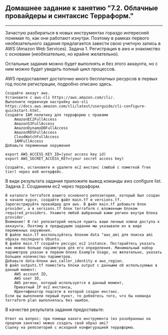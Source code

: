 ## Домашнее задание к занятию "7.2. Облачные провайдеры и синтаксис Терраформ."
___
Зачастую разбираться в новых инструментах гораздо интересней понимая то, как они работают изнутри. Поэтому в рамках первого необязательного задания предлагается завести свою учетную запись в AWS (Amazon Web Services).
Задача 1. Регистрация в aws и знакомство с основами (необязательно, но крайне желательно).

Остальные задания можно будет выполнять и без этого аккаунта, но с ним можно будет увидеть полный цикл процессов.

AWS предоставляет достаточно много бесплатных ресурсов в первых год после регистрации, подробно описано здесь.

    Создайте аккаут aws.
    Установите c aws-cli https://aws.amazon.com/cli/.
    Выполните первичную настройку aws-sli https://docs.aws.amazon.com/cli/latest/userguide/cli-configure-quickstart.html.
    Создайте IAM политику для терраформа c правами
        AmazonEC2FullAccess
        AmazonS3FullAccess
        AmazonDynamoDBFullAccess
        AmazonRDSFullAccess
        CloudWatchFullAccess
        IAMFullAccess
    Добавьте переменные окружения

    export AWS_ACCESS_KEY_ID=(your access key id)
    export AWS_SECRET_ACCESS_KEY=(your secret access key)

    Создайте, остановите и удалите ec2 инстанс (любой с пометкой free tier) через веб интерфейс.

В виде результата задания приложите вывод команды aws configure list.
Задача 2. Созданием ec2 через терраформ.

    В каталоге terraform вашего основного репозитория, который был создан в начале курсе, создайте файл main.tf и versions.tf.
    Зарегистрируйте провайдер для aws. В файл main.tf добавьте блок provider, а в versions.tf блок terraform с вложенным блоком required_providers. Укажите любой выбранный вами регион внутри блока provider.
    Внимание! В гит репозиторий нельзя пушить ваши личные ключи доступа к аккаунта. Поэтому в предыдущем задании мы указывали их в виде переменных окружения.
    В файле main.tf воспользуйтесь блоком data "aws_ami для поиска ami образа последнего Ubuntu.
    В файле main.tf создайте рессурс ec2 instance. Постарайтесь указать как можно больше параметров для его определения. Минимальный набор параметров указан в первом блоке Example Usage, но желательно, указать большее количество параметров.
    Добавьте data-блоки aws_caller_identity и aws_region.
    В файл outputs.tf поместить блоки output с данными об используемых в данный момент:
        AWS account ID,
        AWS user ID,
        AWS регион, который используется в данный момент,
        Приватный IP ec2 инстансы,
        Идентификатор подсети в которой создан инстанс.
    Если вы выполнили первый пункт, то добейтесь того, что бы команда terraform plan выполнялась без ошибок.

В качестве результата задания предоставьте:

    Ответ на вопрос: при помощи какого инструмента (из разобранных на прошлом занятии) можно создать свой образ ami?
    Ссылку на репозиторий с исходной конфигурацией терраформа.
